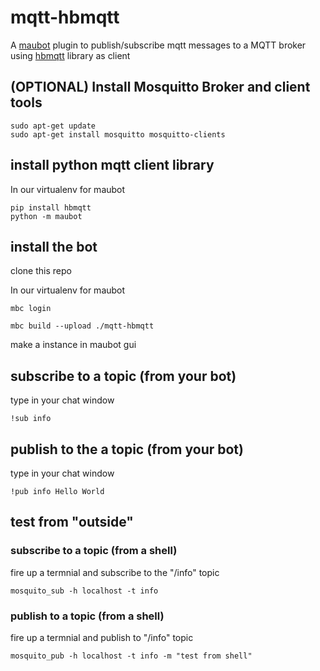 # mqtt-hbmqtt

A [maubot](https://github.com/maubot/maubot) plugin to publish/subscribe mqtt messages to a MQTT broker using [hbmqtt](https://hbmqtt.readthedocs.io/en/latest/) library as client


## (OPTIONAL) Install Mosquitto Broker and client tools

```
sudo apt-get update
sudo apt-get install mosquitto mosquitto-clients
```

## install python mqtt client library

In our virtualenv for maubot
```
pip install hbmqtt
python -m maubot
```

## install the bot

clone this repo 

In our virtualenv for maubot  

```
mbc login
```

```
mbc build --upload ./mqtt-hbmqtt
```

make a instance in maubot gui  

## subscribe to a topic (from your bot)

type in your chat window
```
!sub info
```

## publish to the a topic (from your bot)

type in your chat window
```
!pub info Hello World
```

## test from "outside"

### subscribe to a topic (from a shell)

fire up a termnial and subscribe to the "/info" topic
```
mosquito_sub -h localhost -t info
```

### publish to a topic (from a shell)

fire up a termnial and publish to "/info" topic
```
mosquito_pub -h localhost -t info -m "test from shell"
```
